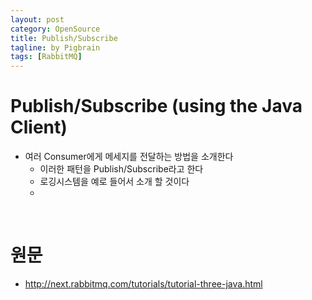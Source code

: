 ```yaml
---
layout: post
category: OpenSource
title: Publish/Subscribe
tagline: by Pigbrain
tags: [RabbitMQ]
---
```

  
<!--more-->  
  
# Publish/Subscribe (using the Java Client)  
* 여러 Consumer에게 메세지를 전달하는 방법을 소개한다  
	* 이러한 패턴을 Publish/Subscribe라고 한다  
	* 로깅시스템을 예로 들어서 소개 할 것이다  
	* 
    
<br>  
  
# 원문   
* http://next.rabbitmq.com/tutorials/tutorial-three-java.html  

